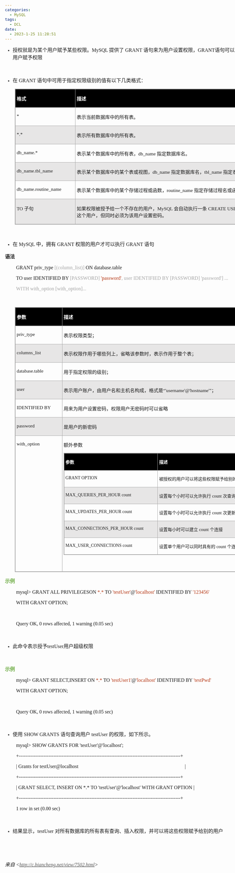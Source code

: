 ```yaml
---
categories:
  - MySQL
tags:
  - DCL
date:
  - 2023-1-25 11:28:51
---
```


<body lang=zh-CN style='font-family:Calibri;font-size:11.0pt'>
<!--StartFragment-->

<div style='direction:ltr;border-width:100%'>

<div style='direction:ltr;margin-top:0in;margin-left:0in;width:8.7458in'>

<div style='direction:ltr;margin-top:0in;margin-left:0in;width:8.7458in'>

<ul type=disc style='direction:ltr;unicode-bidi:embed;margin-top:0in;
 margin-bottom:0in'>
 <li style='margin-top:0;margin-bottom:0;vertical-align:middle'><span
     style='font-family:"Microsoft YaHei UI";font-size:12.0pt' lang=zh-CN>授权就是为某个用户赋予某些权限。</span><span
     style='font-family:"Comic Sans MS";font-size:12.0pt' lang=zh-CN>MySQL </span><span
     style='font-family:"Microsoft YaHei UI";font-size:12.0pt' lang=zh-CN>提供了</span><span
     style='font-family:"Comic Sans MS";font-size:12.0pt' lang=zh-CN> GRANT </span><span
     style='font-family:"Microsoft YaHei UI";font-size:12.0pt' lang=zh-CN>语句来为用户设置权限，</span><span
     style='font-family:"Comic Sans MS";font-size:12.0pt' lang=en-US>GRANT</span><span
     style='font-family:"Microsoft YaHei UI";font-size:12.0pt' lang=zh-CN>语句可以为新建的权限用户赋予权限</span></li>
</ul>

<p style='margin-left:.375in;font-family:"Microsoft YaHei UI";
font-size:12.0pt'>&nbsp;</p>

<ul type=disc style='direction:ltr;unicode-bidi:embed;margin-top:0in;
 margin-bottom:0in'>
 <li style='margin-top:0;margin-bottom:0;vertical-align:middle'><span
     style='font-family:"Microsoft YaHei UI";font-size:12.0pt'>在</span><span
     style='font-family:"Comic Sans MS";font-size:12.0pt'> GRANT </span><span
     style='font-family:"Microsoft YaHei UI";font-size:12.0pt'>语句中可用于指定权限级别的值有以下几类格式：</span></li>
</ul>

<div style='direction:ltr'>

<table border=1 cellpadding=0 cellspacing=0 valign=top style='direction:ltr;
 border-collapse:collapse;border-style:solid;border-color:#A3A3A3;border-width:
 1pt;margin-left:.3333in' title="" summary="">
 <tr>
  <td style='border-style:solid;border-color:#A3A3A3;border-width:1pt;
  background-color:black;vertical-align:top;width:1.9083in;padding:2.0pt 3.0pt 2.0pt 3.0pt'>
  <p style='font-family:"Microsoft YaHei UI";font-size:11.5pt;
  color:white'><span style='font-weight:bold'>格式</span></p>
  </td>
  <td style='border-style:solid;border-color:#A3A3A3;border-width:1pt;
  background-color:black;vertical-align:top;width:6.35in;padding:2.0pt 3.0pt 2.0pt 3.0pt'>
  <p style='font-family:"Microsoft YaHei UI";font-size:11.5pt;
  color:white'><span style='font-weight:bold'>描述</span></p>
  </td>
 </tr>
 <tr>
  <td style='border-style:solid;border-color:#A3A3A3;border-width:1pt;
  vertical-align:top;width:1.9083in;padding:2.0pt 3.0pt 2.0pt 3.0pt'>
  <p style='font-family:"Comic Sans MS";font-size:11.5pt'>*</p>
  </td>
  <td style='border-style:solid;border-color:#A3A3A3;border-width:1pt;
  vertical-align:top;width:6.35in;padding:2.0pt 3.0pt 2.0pt 3.0pt'>
  <p style='font-family:"Microsoft YaHei UI";font-size:11.5pt'>表示当前数据库中的所有表。</p>
  </td>
 </tr>
 <tr>
  <td style='border-style:solid;border-color:#A3A3A3;border-width:1pt;
  background-color:#E7E6E6;vertical-align:top;width:1.9083in;padding:2.0pt 3.0pt 2.0pt 3.0pt'>
  <p style='font-family:"Comic Sans MS";font-size:11.5pt'>*.*</p>
  </td>
  <td style='border-style:solid;border-color:#A3A3A3;border-width:1pt;
  background-color:#E7E6E6;vertical-align:top;width:6.35in;padding:2.0pt 3.0pt 2.0pt 3.0pt'>
  <p style='font-family:"Microsoft YaHei UI";font-size:11.5pt'>表示所有数据库中的所有表。</p>
  </td>
 </tr>
 <tr>
  <td style='border-style:solid;border-color:#A3A3A3;border-width:1pt;
  vertical-align:top;width:1.9083in;padding:2.0pt 3.0pt 2.0pt 3.0pt'>
  <p style='font-family:"Comic Sans MS";font-size:11.5pt'>db_name.*</p>
  </td>
  <td style='border-style:solid;border-color:#A3A3A3;border-width:1pt;
  vertical-align:top;width:6.35in;padding:2.0pt 3.0pt 2.0pt 3.0pt'>
  <p style='font-size:11.5pt'><span style='font-family:"Microsoft YaHei UI"'>表示某个数据库中的所有表，</span><span
  style='font-family:"Comic Sans MS"'>db_name </span><span style='font-family:
  "Microsoft YaHei UI"'>指定数据库名。</span></p>
  </td>
 </tr>
 <tr>
  <td style='border-style:solid;border-color:#A3A3A3;border-width:1pt;
  background-color:#E7E6E6;vertical-align:top;width:1.9083in;padding:2.0pt 3.0pt 2.0pt 3.0pt'>
  <p style='font-family:"Comic Sans MS";font-size:11.5pt'>db_name.tbl_name</p>
  </td>
  <td style='border-style:solid;border-color:#A3A3A3;border-width:1pt;
  background-color:#E7E6E6;vertical-align:top;width:6.3937in;padding:2.0pt 3.0pt 2.0pt 3.0pt'>
  <p style='font-size:11.5pt'><span style='font-family:"Microsoft YaHei UI"'>表示某个数据库中的某个表或视图，</span><span
  style='font-family:"Comic Sans MS"'>db_name </span><span style='font-family:
  "Microsoft YaHei UI"'>指定数据库名，</span><span style='font-family:"Comic Sans MS"'>tbl_name
  </span><span style='font-family:"Microsoft YaHei UI"'>指定表名或视图名。</span></p>
  </td>
 </tr>
 <tr>
  <td style='border-style:solid;border-color:#A3A3A3;border-width:1pt;
  vertical-align:top;width:1.9277in;padding:2.0pt 3.0pt 2.0pt 3.0pt'>
  <p style='font-family:"Comic Sans MS";font-size:11.5pt'>db_name.routine_name</p>
  </td>
  <td style='border-style:solid;border-color:#A3A3A3;border-width:1pt;
  vertical-align:top;width:6.3305in;padding:2.0pt 3.0pt 2.0pt 3.0pt'>
  <p style='font-size:11.5pt'><span style='font-family:"Microsoft YaHei UI"'>表示某个数据库中的某个存储过程或函数，</span><span
  style='font-family:"Comic Sans MS"'>routine_name </span><span
  style='font-family:"Microsoft YaHei UI"'>指定存储过程名或函数名。</span></p>
  </td>
 </tr>
 <tr>
  <td style='border-style:solid;border-color:#A3A3A3;border-width:1pt;
  background-color:#E7E6E6;vertical-align:top;width:1.9083in;padding:2.0pt 3.0pt 2.0pt 3.0pt'>
  <p style='font-size:11.5pt'><span style='font-family:"Comic Sans MS"'>TO
  </span><span style='font-family:"Microsoft YaHei UI"'>子句</span></p>
  </td>
  <td style='border-style:solid;border-color:#A3A3A3;border-width:1pt;
  background-color:#E7E6E6;vertical-align:top;width:6.4187in;padding:2.0pt 3.0pt 2.0pt 3.0pt'>
  <p style='font-size:11.5pt'><span style='font-family:"Microsoft YaHei UI"'>如果权限被授予给一个不存在的用户，</span><span
  style='font-family:"Comic Sans MS"'>MySQL </span><span style='font-family:
  "Microsoft YaHei UI"'>会自动执行一条</span><span style='font-family:"Comic Sans MS"'>
  CREATE USER </span><span style='font-family:"Microsoft YaHei UI"'>语句来创建这个用户，但同时必须为该用户设置密码。</span></p>
  </td>
 </tr>
</table>

</div>

<p style='margin-left:.375in;font-family:"Microsoft YaHei UI";
font-size:12.0pt'>&nbsp;</p>

<ul type=disc style='direction:ltr;unicode-bidi:embed;margin-top:0in;
 margin-bottom:0in'>
 <li style='margin-top:0;margin-bottom:0;vertical-align:middle'><span
     style='font-family:"Microsoft YaHei UI";font-size:12.0pt'>在</span><span
     style='font-family:"Comic Sans MS";font-size:12.0pt'> MySQL </span><span
     style='font-family:"Microsoft YaHei UI";font-size:12.0pt'>中，拥有</span><span
     style='font-family:"Comic Sans MS";font-size:12.0pt'> GRANT </span><span
     style='font-family:"Microsoft YaHei UI";font-size:12.0pt'>权限的用户才可以执行</span><span
     style='font-family:"Comic Sans MS";font-size:12.0pt'> GRANT </span><span
     style='font-family:"Microsoft YaHei UI";font-size:12.0pt'>语句</span></li>
</ul>

<p style='font-family:"Microsoft YaHei UI";font-size:12.0pt'><span
style='font-weight:bold'>语法</span></p>

<p style='margin-left:.375in;font-family:"Comic Sans MS";font-size:
12.0pt'>GRANT priv_type <span style='color:#A5A5A5'>[(column_list)]</span> ON
database.table</p>

<p style='margin-left:.375in;font-family:"Comic Sans MS";font-size:
12.0pt'><span lang=zh-CN>TO user IDENTIFIED BY</span><span style='color:#A5A5A5'
lang=zh-CN> [PASSWORD] </span><span style='color:#B43512' lang=zh-CN>'password'</span><span
style='color:#A5A5A5' lang=zh-CN>, user</span><span style='color:#A5A5A5'
lang=en-US> </span><span style='color:#A5A5A5' lang=zh-CN>IDENTIFIED BY
[PASSWORD] 'password'] ...</span></p>

<p style='margin-left:.375in;font-family:"Comic Sans MS";font-size:
12.0pt;color:#A5A5A5'>WITH with_option [with_option]...</p>

<p style='margin-left:.375in;font-family:"Comic Sans MS";font-size:
12.0pt'>&nbsp;</p>

<div style='direction:ltr'>

<table border=1 cellpadding=0 cellspacing=0 valign=top style='direction:ltr;
 border-collapse:collapse;border-style:solid;border-color:#A3A3A3;border-width:
 1pt;margin-left:.3333in' title="" summary="">
 <tr>
  <td style='border-style:solid;border-color:#A3A3A3;border-width:1pt;
  background-color:black;vertical-align:top;width:1.4763in;padding:2.0pt 3.0pt 2.0pt 3.0pt'>
  <p style='font-family:"Microsoft YaHei UI";font-size:11.5pt;
  color:white'><span style='font-weight:bold'>参数</span></p>
  </td>
  <td style='border-style:solid;border-color:#A3A3A3;border-width:1pt;
  background-color:black;vertical-align:top;width:6.8062in;padding:2.0pt 3.0pt 2.0pt 3.0pt'>
  <p style='font-family:"Microsoft YaHei UI";font-size:11.5pt;
  color:white'><span style='font-weight:bold'>描述</span></p>
  </td>
 </tr>
 <tr>
  <td style='border-style:solid;border-color:#A3A3A3;border-width:1pt;
  vertical-align:top;width:1.4763in;padding:2.0pt 3.0pt 2.0pt 3.0pt'>
  <p style='font-family:"Comic Sans MS";font-size:11.5pt'>priv_type</p>
  </td>
  <td style='border-style:solid;border-color:#A3A3A3;border-width:1pt;
  vertical-align:top;width:6.8062in;padding:2.0pt 3.0pt 2.0pt 3.0pt'>
  <p style='font-family:"Microsoft YaHei UI";font-size:11.5pt'>表示权限类型；</p>
  </td>
 </tr>
 <tr>
  <td style='border-style:solid;border-color:#A3A3A3;border-width:1pt;
  background-color:#E7E6E6;vertical-align:top;width:1.4763in;padding:2.0pt 3.0pt 2.0pt 3.0pt'>
  <p style='font-family:"Comic Sans MS";font-size:11.5pt'>columns_list</p>
  </td>
  <td style='border-style:solid;border-color:#A3A3A3;border-width:1pt;
  background-color:#E7E6E6;vertical-align:top;width:6.8062in;padding:2.0pt 3.0pt 2.0pt 3.0pt'>
  <p style='font-family:"Microsoft YaHei UI";font-size:11.5pt'>表示权限作用于哪些列上，省略该参数时，表示作用于整个表；</p>
  </td>
 </tr>
 <tr>
  <td style='border-style:solid;border-color:#A3A3A3;border-width:1pt;
  vertical-align:top;width:1.4763in;padding:2.0pt 3.0pt 2.0pt 3.0pt'>
  <p style='font-family:"Comic Sans MS";font-size:11.5pt'>database.table</p>
  </td>
  <td style='border-style:solid;border-color:#A3A3A3;border-width:1pt;
  vertical-align:top;width:6.8062in;padding:2.0pt 3.0pt 2.0pt 3.0pt'>
  <p style='font-family:"Microsoft YaHei UI";font-size:11.5pt'>用于指定权限的级别；</p>
  </td>
 </tr>
 <tr>
  <td style='border-style:solid;border-color:#A3A3A3;border-width:1pt;
  background-color:#E7E6E6;vertical-align:top;width:1.4763in;padding:2.0pt 3.0pt 2.0pt 3.0pt'>
  <p style='font-family:"Comic Sans MS";font-size:11.5pt'>user</p>
  </td>
  <td style='border-style:solid;border-color:#A3A3A3;border-width:1pt;
  background-color:#E7E6E6;vertical-align:top;width:6.8062in;padding:2.0pt 3.0pt 2.0pt 3.0pt'>
  <p style='font-size:11.5pt'><span style='font-family:"Microsoft YaHei UI"'>表示用户账户，由用户名和主机名构成，格式是</span><span
  style='font-family:"Comic Sans MS"'>“'username'@'hostname'”</span><span
  style='font-family:"Microsoft YaHei UI"'>；</span></p>
  </td>
 </tr>
 <tr>
  <td style='border-style:solid;border-color:#A3A3A3;border-width:1pt;
  vertical-align:top;width:1.4875in;padding:2.0pt 3.0pt 2.0pt 3.0pt'>
  <p style='font-family:"Comic Sans MS";font-size:11.5pt'>IDENTIFIED
  BY</p>
  </td>
  <td style='border-style:solid;border-color:#A3A3A3;border-width:1pt;
  vertical-align:top;width:6.7951in;padding:2.0pt 3.0pt 2.0pt 3.0pt'>
  <p style='font-family:"Microsoft YaHei UI";font-size:11.5pt'>用来为用户设置密码，权限用户无密码时可以省略</p>
  </td>
 </tr>
 <tr>
  <td style='border-style:solid;border-color:#A3A3A3;border-width:1pt;
  background-color:#E7E6E6;vertical-align:top;width:1.4763in;padding:2.0pt 3.0pt 2.0pt 3.0pt'>
  <p style='font-family:"Comic Sans MS";font-size:11.5pt'>password</p>
  </td>
  <td style='border-style:solid;border-color:#A3A3A3;border-width:1pt;
  background-color:#E7E6E6;vertical-align:top;width:6.8062in;padding:2.0pt 3.0pt 2.0pt 3.0pt'>
  <p style='font-family:"Microsoft YaHei UI";font-size:11.5pt'>是用户的新密码</p>
  </td>
 </tr>
 <tr>
  <td style='border-style:solid;border-color:#A3A3A3;border-width:1pt;
  vertical-align:top;width:1.4763in;padding:2.0pt 3.0pt 2.0pt 3.0pt'>
  <p style='font-family:"Comic Sans MS";font-size:11.5pt'>with_option</p>
  </td>
  <td style='border-style:solid;border-color:#A3A3A3;border-width:1pt;
  vertical-align:top;width:6.8062in;padding:2.0pt 3.0pt 2.0pt 3.0pt'>
  <p style='font-family:"Microsoft YaHei UI";font-size:11.5pt'>额外参数</p>
  <div style='direction:ltr'>
  <table border=1 cellpadding=0 cellspacing=0 valign=top style='direction:ltr;
   border-collapse:collapse;border-style:solid;border-color:#A3A3A3;border-width:
   1pt;' title="" summary="">
   <tr>
    <td style='border-style:solid;border-color:#A3A3A3;border-width:1pt;
    background-color:black;vertical-align:top;width:3.0395in;padding:2.0pt 3.0pt 2.0pt 3.0pt'>
    <p style='font-family:"Microsoft YaHei UI";font-size:10.5pt;
    color:white'><span style='font-weight:bold'>参数</span></p>
    </td>
    <td style='border-style:solid;border-color:#A3A3A3;border-width:1pt;
    background-color:black;vertical-align:top;width:3.0173in;padding:2.0pt 3.0pt 2.0pt 3.0pt'>
    <p style='font-family:"Microsoft YaHei UI";font-size:10.5pt;
    color:white'><span style='font-weight:bold'>描述</span></p>
    </td>
   </tr>
   <tr>
    <td style='border-style:solid;border-color:#A3A3A3;border-width:1pt;
    vertical-align:top;width:3.0395in;padding:2.0pt 3.0pt 2.0pt 3.0pt'>
    <p style='font-family:"Comic Sans MS";font-size:10.5pt'>GRANT
    OPTION</p>
    </td>
    <td style='border-style:solid;border-color:#A3A3A3;border-width:1pt;
    vertical-align:top;width:3.0666in;padding:2.0pt 3.0pt 2.0pt 3.0pt'>
    <p style='font-family:"Microsoft YaHei UI";font-size:10.5pt'>被授权的用户可以将这些权限赋予给别的用户</p>
    </td>
   </tr>
   <tr>
    <td style='border-style:solid;border-color:#A3A3A3;border-width:1pt;
    background-color:#E7E6E6;vertical-align:top;width:3.0395in;padding:2.0pt 3.0pt 2.0pt 3.0pt'>
    <p style='font-family:"Comic Sans MS";font-size:10.5pt'>MAX_QUERIES_PER_HOUR
    count</p>
    </td>
    <td style='border-style:solid;border-color:#A3A3A3;border-width:1pt;
    background-color:#E7E6E6;vertical-align:top;width:3.0173in;padding:2.0pt 3.0pt 2.0pt 3.0pt'>
    <p style='font-size:10.5pt'><span style='font-family:"Microsoft YaHei UI"'>设置每个小时可以允许执行</span><span
    style='font-family:"Comic Sans MS"'> count </span><span style='font-family:
    "Microsoft YaHei UI"'>次查询</span></p>
    </td>
   </tr>
   <tr>
    <td style='border-style:solid;border-color:#A3A3A3;border-width:1pt;
    vertical-align:top;width:3.0395in;padding:2.0pt 3.0pt 2.0pt 3.0pt'>
    <p style='font-family:"Comic Sans MS";font-size:10.5pt'>MAX_UPDATES_PER_HOUR
    count</p>
    </td>
    <td style='border-style:solid;border-color:#A3A3A3;border-width:1pt;
    vertical-align:top;width:3.0173in;padding:2.0pt 3.0pt 2.0pt 3.0pt'>
    <p style='font-size:10.5pt'><span style='font-family:"Microsoft YaHei UI"'>设置每个小时可以允许执行</span><span
    style='font-family:"Comic Sans MS"'> count </span><span style='font-family:
    "Microsoft YaHei UI"'>次更新</span></p>
    </td>
   </tr>
   <tr>
    <td style='border-style:solid;border-color:#A3A3A3;border-width:1pt;
    background-color:#E7E6E6;vertical-align:top;width:3.0583in;padding:2.0pt 3.0pt 2.0pt 3.0pt'>
    <p style='font-family:"Comic Sans MS";font-size:10.5pt'>MAX_CONNECTIONS_PER_HOUR
    count</p>
    </td>
    <td style='border-style:solid;border-color:#A3A3A3;border-width:1pt;
    background-color:#E7E6E6;vertical-align:top;width:2.9979in;padding:2.0pt 3.0pt 2.0pt 3.0pt'>
    <p style='font-size:10.5pt'><span style='font-family:"Microsoft YaHei UI"'>设置每小时可以建立</span><span
    style='font-family:"Comic Sans MS"'> count </span><span style='font-family:
    "Microsoft YaHei UI"'>个连接</span></p>
    </td>
   </tr>
   <tr>
    <td style='border-style:solid;border-color:#A3A3A3;border-width:1pt;
    vertical-align:top;width:3.0395in;padding:2.0pt 3.0pt 2.0pt 3.0pt'>
    <p style='font-family:"Comic Sans MS";font-size:10.5pt'>MAX_USER_CONNECTIONS
    count</p>
    </td>
    <td style='border-style:solid;border-color:#A3A3A3;border-width:1pt;
    vertical-align:top;width:3.0173in;padding:2.0pt 3.0pt 2.0pt 3.0pt'>
    <p style='font-size:10.5pt'><span style='font-family:"Microsoft YaHei UI"'>设置单个用户可以同时具有的</span><span
    style='font-family:"Comic Sans MS"'> count </span><span style='font-family:
    "Microsoft YaHei UI"'>个连接</span></p>
    </td>
   </tr>
  </table>
  </div>
  <p style='margin-left:.375in;font-family:"Microsoft YaHei";
  font-size:12.0pt'>&nbsp;</p>
  </td>
 </tr>
</table>

</div>

<p style='font-family:"Microsoft YaHei UI";font-size:12.0pt;
color:#70AD47'><span style='font-weight:bold'>示例</span></p>

<p style='margin-left:.375in;font-family:"Comic Sans MS";font-size:
12.0pt'><span lang=zh-CN>mysql&gt; GRANT ALL PRIVILEGESON </span><span
style='color:#B43512' lang=zh-CN>*.*</span><span lang=en-US> </span><span
lang=zh-CN>TO </span><span style='color:#B43512' lang=zh-CN>'testUser'</span><span
lang=zh-CN>@</span><span style='color:#B43512' lang=zh-CN>'localhost'</span><span
lang=en-US> </span><span lang=zh-CN>IDENTIFIED BY </span><span
style='color:#B43512' lang=zh-CN>'</span><span style='color:#B43512'
lang=en-US>123456</span><span style='color:#B43512' lang=zh-CN>'</span></p>

<p style='margin-left:.375in;font-family:"Comic Sans MS";font-size:
12.0pt'>WITH GRANT OPTION;</p>

<p style='margin-left:.375in;font-family:"Comic Sans MS";font-size:
12.0pt'>&nbsp;</p>

<p style='margin-left:.375in;font-family:"Comic Sans MS";font-size:
12.0pt'>Query OK, 0 rows affected, 1 warning (0.05 sec)</p>

<p style='margin-left:.375in;font-family:"Comic Sans MS";font-size:
12.0pt'>&nbsp;</p>

<ul type=disc style='direction:ltr;unicode-bidi:embed;margin-top:0in;
 margin-bottom:0in'>
 <li style='margin-top:0;margin-bottom:0;vertical-align:middle'><span
     style='font-family:"Microsoft YaHei UI";font-size:12.0pt' lang=zh-CN>此命令表示授予</span><span
     style='font-family:"Comic Sans MS";font-size:12.0pt' lang=en-US>testUser</span><span
     style='font-family:"Microsoft YaHei UI";font-size:12.0pt' lang=zh-CN>用户超级权限</span></li>
</ul>

<p style='margin-left:.375in;font-family:SimSun;font-size:12.0pt'>&nbsp;</p>

<p style='font-family:"Microsoft YaHei UI";font-size:12.0pt;
color:#70AD47'><span style='font-weight:bold'>示例</span></p>

<p style='margin-left:.375in;font-family:"Comic Sans MS";font-size:
12.0pt'><span lang=zh-CN>mysql&gt; GRANT SELECT,INSERT ON </span><span
style='color:#B43512' lang=zh-CN>*.*</span><span lang=en-US> </span><span
lang=zh-CN>TO </span><span style='color:#B43512' lang=zh-CN>'testUser</span><span
style='color:#B43512' lang=en-US>1</span><span style='color:#B43512'
lang=zh-CN>'</span><span lang=zh-CN>@</span><span style='color:#B43512'
lang=zh-CN>'localhost'</span><span lang=en-US> </span><span lang=zh-CN>IDENTIFIED
BY </span><span style='color:#B43512' lang=zh-CN>'testPwd'</span></p>

<p style='margin-left:.375in;font-family:"Comic Sans MS";font-size:
12.0pt'>WITH GRANT OPTION;</p>

<p style='margin-left:.375in;font-family:"Comic Sans MS";font-size:
12.0pt'>&nbsp;</p>

<p style='margin-left:.375in;font-family:"Comic Sans MS";font-size:
12.0pt'>Query OK, 0 rows affected, 1 warning (0.05 sec)</p>

<p style='margin-left:.375in;font-family:"Comic Sans MS";font-size:
12.0pt'>&nbsp;</p>

<ul type=disc style='direction:ltr;unicode-bidi:embed;margin-top:0in;
 margin-bottom:0in'>
 <li style='margin-top:0;margin-bottom:0;vertical-align:middle'><span
     style='font-family:"Microsoft YaHei UI";font-size:12.0pt'>使用</span><span
     style='font-family:"Comic Sans MS";font-size:12.0pt'> SHOW GRANTS </span><span
     style='font-family:"Microsoft YaHei UI";font-size:12.0pt'>语句查询用户</span><span
     style='font-family:"Comic Sans MS";font-size:12.0pt'> testUser </span><span
     style='font-family:"Microsoft YaHei UI";font-size:12.0pt'>的权限，如下所示。</span></li>
</ul>

<p style='margin-left:.375in;font-family:"Comic Sans MS";font-size:
12.0pt'>mysql&gt; SHOW GRANTS FOR 'testUser'@'localhost';</p>

<p style='margin-left:.375in;font-family:"Comic Sans MS";font-size:
12.0pt'>+--------------------------------------------------------------------------------------------------+</p>

<p style='margin-left:.375in;font-family:"Comic Sans MS";font-size:
12.0pt'><span lang=zh-CN>| Grants for testUser@localhost<span
style='mso-spacerun:yes'>                                          </span></span><span
lang=en-US><span
style='mso-spacerun:yes'>                                           </span></span><span
lang=zh-CN><span style='mso-spacerun:yes'> </span>|</span></p>

<p style='margin-left:.375in;font-family:"Comic Sans MS";font-size:
12.0pt'>+--------------------------------------------------------------------------------------------------+</p>

<p style='margin-left:.375in;font-family:"Comic Sans MS";font-size:
12.0pt'>| GRANT SELECT, INSERT ON *.* TO 'testUser'@'localhost' WITH GRANT
OPTION |</p>

<p style='margin-left:.375in;font-family:"Comic Sans MS";font-size:
12.0pt'>+--------------------------------------------------------------------------------------------------+</p>

<p style='margin-left:.375in;font-family:"Comic Sans MS";font-size:
12.0pt'>1 row in set (0.00 sec)</p>

<p style='margin-left:.375in;font-family:"Comic Sans MS";font-size:
12.0pt'>&nbsp;</p>

<ul type=disc style='direction:ltr;unicode-bidi:embed;margin-top:0in;
 margin-bottom:0in'>
 <li style='margin-top:0;margin-bottom:0;vertical-align:middle'><span
     style='font-family:"Microsoft YaHei UI";font-size:12.0pt'>结果显示，</span><span
     style='font-family:"Comic Sans MS";font-size:12.0pt'>testUser </span><span
     style='font-family:"Microsoft YaHei UI";font-size:12.0pt'>对所有数据库的所有表有查询、插入权限，并可以将这些权限赋予给别的用户</span></li>
</ul>

<p style='margin-left:.375in;font-family:"Comic Sans MS";font-size:
12.0pt'>&nbsp;</p>

<p style='font-family:"Comic Sans MS";font-size:12.0pt'>&nbsp;</p>

<p><cite style='font-size:12.0pt'><span style='font-family:"Microsoft YaHei UI"'>来自</span><span
style='font-family:"Comic Sans MS"'> &lt;</span><a
href="http://c.biancheng.net/view/7502.html"><span style='font-family:"Comic Sans MS";
color:#595959'>http://c.biancheng.net/view/7502.html</span></a><span
style='font-family:"Comic Sans MS"'>&gt;</span></cite></p>

</div>

</div>

</div>

<!--EndFragment-->
</body>

